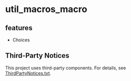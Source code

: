 # util_macros_macro

## features

- Choices

## Third-Party Notices

This project uses third-party components. For details, see [ThirdPartyNotices.txt](./ThirdPartyNotices.txt).
